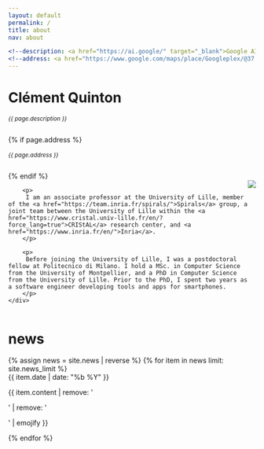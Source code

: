 ```yaml
---
layout: default
permalink: /
title: about
nav: about

<!--description: <a href="https://ai.google/" target="_blank">Google AI</a> -->
<!--address: <a href="https://www.google.com/maps/place/Googleplex/@37.4220656,-122.0862837,17z/data=!3m1!4b1!4m5!3m4!1s0x808fba02425dad8f:0x6c296c66619367e0!8m2!3d37.4220656!4d-122.0840897" class="page-description" target="_blank">Mountain View, California, USA </a-->
---
```


<div class="col p-0 pt-4 pb-4">
  <h1 class="pb-3 title text-left font-weight-bold">Clément Quinton</h1>
  <h6 class="m-0 mb-2" style="font-size: 0.83em;">{{ page.description }}</h6>
  {% if page.address %}
      <h6 class="m-0 mb-2" style="font-size: 0.83em;">{{ page.address }}</h6>
  {% endif %}
</div>

<!-- Introduction -->

<div style="display: flex; flex-wrap: wrap;">
    <div class="text-justify p-0">
        <div class="col-xs-12 col-sm-6 p-0 pt-2 pb-sm-2 pb-4 pl-sm-4 text-center" style="float: right;">
          <img class="profile-img img-responsive" src="{{ 'prof_pic.jpg' | prepend: '/assets/img/' | prepend: site.baseurl | prepend: site.url }}">
        </div>

        <p>
         I am an associate professor at the University of Lille, member of the <a href="https://team.inria.fr/spirals/">Spirals</a> group, a joint team between the University of Lille within the <a href="https://www.cristal.univ-lille.fr/en/?force_lang=true">CRIStAL</a> research center, and <a href="https://www.inria.fr/en/">Inria</a>.
        </p>
        
        <p>
         Before joining the University of Lille, I was a postdoctoral fellow at Politecnico di Milano. I hold a MSc. in Computer Science from the University of Montpellier, and a PhD in Computer Science from the University of Lille. Prior to the PhD, I spent two years as a software engineer developing tools and apps for smartphones.
        </p>
    </div>
</div>

<!-- News -->
<div class="news mt-3 p-0">
  <h1 class="title mb-4 p-0">news</h1>
  {% assign news = site.news | reverse %}
  {% for item in news limit: site.news_limit %}
    <div class="row p-0">
      <div class="col-sm-2 p-0">
        <span class="badge blue darken-1 font-weight-bold text-uppercase align-middle date ml-3">
          {{ item.date | date: "%b %Y" }}
        </span>
      </div>
      <div class="col-sm-10 mt-2 mt-sm-0 ml-3 ml-md-0 p-0 font-weight-light text">
        <p>{{ item.content | remove: '<p>' | remove: '</p>' | emojify }}</p>
      </div>
    </div>
  {% endfor %}
</div>
